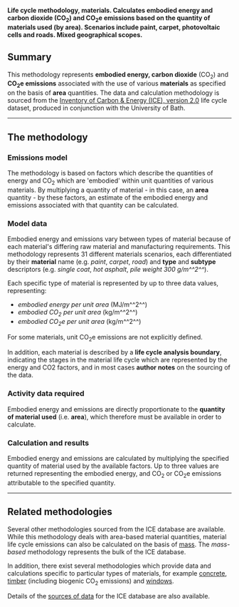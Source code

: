 **Life cycle methodology, materials. Calculates embodied energy and
carbon dioxide (CO<sub>2</sub>) and CO<sub>2</sub>e emissions based on the quantity of
materials used (by area). Scenarios include paint, carpet, photovoltaic
cells and roads. Mixed geographical scopes.**

## Summary

This methodology represents **embodied energy, carbon dioxide**
(CO<sub>2</sub>) and **CO<sub>2</sub>e emissions** associated with the use of various
**materials** as specified on the basis of **area** quantities. The data
and calculation methodology is sourced from the [Inventory of Carbon &
Energy (ICE), version 2.0](http://people.bath.ac.uk/cj219/) life cycle
dataset, produced in conjunction with the University of Bath.

-----

## The methodology

### Emissions model

The methodology is based on factors which describe the quantities of
energy and CO<sub>2</sub> which are 'embodied' within unit quantities of
various materials. By multiplying a quantity of material - in this case,
an **area** quantity - by these factors, an estimate of the embodied
energy and emissions associated with that quantity can be calculated.

### Model data

Embodied energy and emissions vary between types of material because of
each material's differing raw material and manufacturing requirements.
This methodology represents 31 different materials scenarios, each
differentiated by their **material** name (e.g. *paint*, *carpet*,
*road*) and **type** and **subtype** descriptors (e.g. *single coat*,
*hot asphalt*, *pile weight 300 g/m^^2^^*).

Each specific type of material is represented by up to three data
values, representing:

  - *embodied energy per unit area* (MJ/m^^2^^)
  - *embodied CO<sub>2</sub> per unit area* (kg/m^^2^^)
  - *embodied CO<sub>2</sub>e per unit area* (kg/m^^2^^)

For some materials, unit CO<sub>2</sub>e emissions are not explicitly defined.

In addition, each material is described by a **life cycle analysis
boundary**, indicating the stages in the material life cycle which are
represented by the energy and CO2 factors, and in most cases **author
notes** on the sourcing of the data.

### Activity data required

Embodied energy and emissions are directly proportionate to the
**quantity of material used** (i.e. **area**), which therefore must be
available in order to calculate.

### Calculation and results

Embodied energy and emissions are calculated by multiplying the
specified quantity of material used by the available factors. Up to
three values are returned representing the embodied energy, and CO<sub>2</sub>
or CO<sub>2</sub>e emissions attributable to the specified quantity.

-----

## Related methodologies

Several other methodologies sourced from the ICE database are available.
While this methodology deals with area-based material quantities,
material life cycle emissions can also be calculated on the basis of
[mass](ICE_v2_by_mass). The *mass-based* methodology represents the bulk
of the ICE database.

In addition, there exist several methodologies which provide data and
calculations specific to particular types of materials, for example
[concrete](ICE_v2_concrete), [timber](ICE_v2_timber) (including biogenic
CO<sub>2</sub> emissions) and [windows](ICE_v2_windows).

Details of the [sources of data](ICE_v2_references) for the ICE database
are also available.
